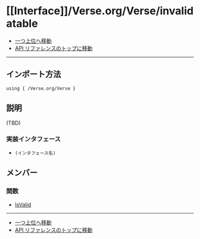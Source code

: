 # [[Interface]]/Verse.org/Verse/invalidatable

- [一つ上位へ移動](../main.md)
- [API リファレンスのトップに移動](../../../main.md)

---

## インポート方法

```verse
using { /Verse.org/Verse }
```

## 説明

(TBD)

### 実装インタフェース

- `(インタフェース名)`

## メンバー

### 関数

- [IsValid](./F_IsValid/main.md)

---

- [一つ上位へ移動](../main.md)
- [API リファレンスのトップに移動](../../../main.md)
